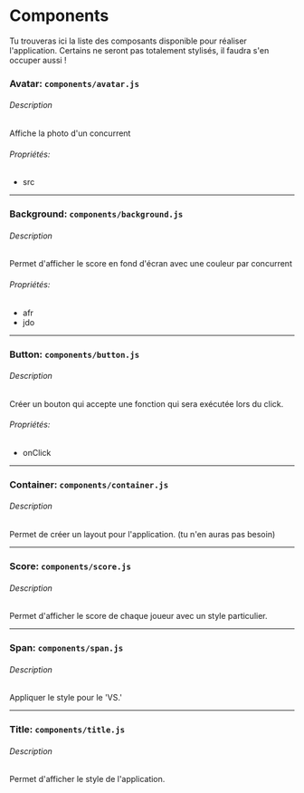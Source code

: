 # Components

Tu trouveras ici la liste des composants disponible pour réaliser l'application. Certains ne seront pas totalement stylisés, il faudra s'en occuper aussi !

### Avatar: `components/avatar.js`

###### Description

Affiche la photo d'un concurrent

###### Propriétés:

* src

---

### Background: `components/background.js`

###### Description

Permet d'afficher le score en fond d'écran avec une couleur par concurrent

###### Propriétés:

* afr
* jdo

---

### Button: `components/button.js`

###### Description

Créer un bouton qui accepte une fonction qui sera exécutée lors du click.

###### Propriétés:

* onClick

---

### Container: `components/container.js`

###### Description

Permet de créer un layout pour l'application. \(tu n'en auras pas besoin\)

---

### Score: `components/score.js`

###### Description

Permet d'afficher le score de chaque joueur avec un style particulier.

---

### Span: `components/span.js`

###### Description

Appliquer le style pour le 'VS.'

---

### Title: `components/title.js`

###### Description

Permet d'afficher le style de l'application.

